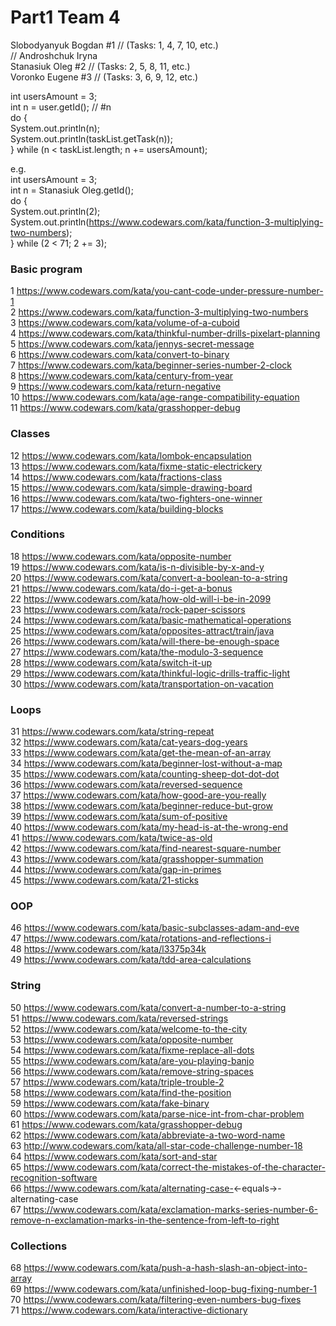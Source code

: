 # Part1 Team 4

Slobodyanyuk Bogdan #1 // (Tasks: 1, 4, 7, 10, etc.)  
// Androshchuk Iryna  
Stanasiuk Oleg #2 // (Tasks: 2, 5, 8, 11, etc.)  
Voronko Eugene #3 // (Tasks: 3, 6, 9, 12, etc.) 

int usersAmount = 3;  
int n = user.getId(); // #n  
do  {  
    System.out.println(n);  
    System.out.println(taskList.getTask(n));  
} while (n < taskList.length; n += usersAmount);  

e.g.  
int usersAmount = 3;  
int n = Stanasiuk Oleg.getId();  
do  {  
    System.out.println(2);  
    System.out.println(https://www.codewars.com/kata/function-3-multiplying-two-numbers);  
} while (2 < 71; 2 += 3);  

### Basic program
1  https://www.codewars.com/kata/you-cant-code-under-pressure-number-1  
2  https://www.codewars.com/kata/function-3-multiplying-two-numbers  
3  https://www.codewars.com/kata/volume-of-a-cuboid  
4  https://www.codewars.com/kata/thinkful-number-drills-pixelart-planning  
5  https://www.codewars.com/kata/jennys-secret-message  
6  https://www.codewars.com/kata/convert-to-binary  
7  https://www.codewars.com/kata/beginner-series-number-2-clock  
8  https://www.codewars.com/kata/century-from-year  
9  https://www.codewars.com/kata/return-negative  
10 https://www.codewars.com/kata/age-range-compatibility-equation  
11 https://www.codewars.com/kata/grasshopper-debug  

### Classes
12 https://www.codewars.com/kata/lombok-encapsulation  
13 https://www.codewars.com/kata/fixme-static-electrickery  
14 https://www.codewars.com/kata/fractions-class  
15 https://www.codewars.com/kata/simple-drawing-board  
16 https://www.codewars.com/kata/two-fighters-one-winner  
17 https://www.codewars.com/kata/building-blocks  

### Conditions
18 https://www.codewars.com/kata/opposite-number  
19 https://www.codewars.com/kata/is-n-divisible-by-x-and-y  
20 https://www.codewars.com/kata/convert-a-boolean-to-a-string  
21 https://www.codewars.com/kata/do-i-get-a-bonus  
22 https://www.codewars.com/kata/how-old-will-i-be-in-2099  
23 https://www.codewars.com/kata/rock-paper-scissors  
24 https://www.codewars.com/kata/basic-mathematical-operations  
25 https://www.codewars.com/kata/opposites-attract/train/java  
26 https://www.codewars.com/kata/will-there-be-enough-space  
27 https://www.codewars.com/kata/the-modulo-3-sequence  
28 https://www.codewars.com/kata/switch-it-up  
29 https://www.codewars.com/kata/thinkful-logic-drills-traffic-light  
30 https://www.codewars.com/kata/transportation-on-vacation  

### Loops
31 https://www.codewars.com/kata/string-repeat  
32 https://www.codewars.com/kata/cat-years-dog-years  
33 https://www.codewars.com/kata/get-the-mean-of-an-array  
34 https://www.codewars.com/kata/beginner-lost-without-a-map  
35 https://www.codewars.com/kata/counting-sheep-dot-dot-dot  
36 https://www.codewars.com/kata/reversed-sequence  
37 https://www.codewars.com/kata/how-good-are-you-really  
38 https://www.codewars.com/kata/beginner-reduce-but-grow  
39 https://www.codewars.com/kata/sum-of-positive  
40 https://www.codewars.com/kata/my-head-is-at-the-wrong-end  
41 https://www.codewars.com/kata/twice-as-old  
42 https://www.codewars.com/kata/find-nearest-square-number  
43 https://www.codewars.com/kata/grasshopper-summation  
44 https://www.codewars.com/kata/gap-in-primes  
45 https://www.codewars.com/kata/21-sticks  

### OOP
46 https://www.codewars.com/kata/basic-subclasses-adam-and-eve  
47 https://www.codewars.com/kata/rotations-and-reflections-i  
48 https://www.codewars.com/kata/l3375p34k  
49 https://www.codewars.com/kata/tdd-area-calculations  

### String
50 https://www.codewars.com/kata/convert-a-number-to-a-string  
51 https://www.codewars.com/kata/reversed-strings  
52 https://www.codewars.com/kata/welcome-to-the-city  
53 https://www.codewars.com/kata/opposite-number  
54 https://www.codewars.com/kata/fixme-replace-all-dots  
55 https://www.codewars.com/kata/are-you-playing-banjo  
56 https://www.codewars.com/kata/remove-string-spaces  
57 https://www.codewars.com/kata/triple-trouble-2  
58 https://www.codewars.com/kata/find-the-position  
59 https://www.codewars.com/kata/fake-binary  
60 https://www.codewars.com/kata/parse-nice-int-from-char-problem  
61 https://www.codewars.com/kata/grasshopper-debug  
62 https://www.codewars.com/kata/abbreviate-a-two-word-name  
63 http://www.codewars.com/kata/all-star-code-challenge-number-18  
64 https://www.codewars.com/kata/sort-and-star  
65 https://www.codewars.com/kata/correct-the-mistakes-of-the-character-recognition-software  
66 https://www.codewars.com/kata/alternating-case-<-equals->-alternating-case  
67 https://www.codewars.com/kata/exclamation-marks-series-number-6-remove-n-exclamation-marks-in-the-sentence-from-left-to-right  

### Collections  
68 https://www.codewars.com/kata/push-a-hash-slash-an-object-into-array  
69 https://www.codewars.com/kata/unfinished-loop-bug-fixing-number-1  
70 https://www.codewars.com/kata/filtering-even-numbers-bug-fixes  
71 https://www.codewars.com/kata/interactive-dictionary  
